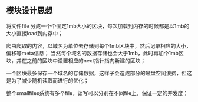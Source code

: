 ## 模块设计思想
将文件file 分成一个个固定1mb大小的区块，每次加载到内存的时候都是以1mb的大小直接load到内存中；

爬虫爬取的内容，以域名为单位去存储到每个1mb区块中，然后记录相应的大小，偏移等meta信息；
当然每个域名的数据存储也会大于1mb，此时再加个1mb区块，并在之前的区块中设置相应的next指针指向新建的区块；

一个区块最多保存一个域名的存储数据，这样子会造成部分的磁盘空间浪费，但这是为了减少随机读取而进行的优化；

整个smallfiles系统有多个file，读写可以分别在不同file上，保证一定的并发度；